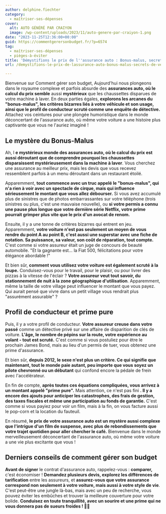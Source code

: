 ```yaml
---
author: delphine.fiechter
category:
  - maîtriser-ses-dépenses
cover:
  alt: AUTO GÉNÉRÉ PAR CRAIYON
  image: /wp-content/uploads/2023/11/auto-genere-par-craiyon-1.png
date: "2023-11-25T12:36:00+00:00"
guid: https://commentgerersonbudget.fr/?p=6574
tag:
  - maîtriser-ses-dépenses
  - pièges-à-éviter
title: 'Démystifions le prix de l''assurance auto : Bonus-malus, secrets de véhicules et profil de conducteur expliqué'
url: /demystifions-le-prix-de-lassurance-auto-bonus-malus-secrets-de-vehicules-et-profil-de-conducteur-explique/

---
```

Bienvenue sur Comment gérer son budget, Aujourd'hui nous plongeons dans le royaume complexe et parfois absurde des **assurances auto, où le calcul du prix semble** aussi **mystérieux** que les chaussettes disparues de votre machine à laver. En deux parties égales, **explorons les arcanes du "bonus-malus", les critères bizarres liés à votre véhicule et son usage, ainsi que le profil de conducteur scruté comme une enquête de détective.** Attachez vos ceintures pour une plongée humoristique dans le monde déconcertant de l'assurance auto, où même votre voiture a une histoire plus captivante que vous ne l'auriez imaginé !

## **Le mystère du Bonus-Malus**

Ah, l **e mystérieux monde des assurances auto, où le calcul du prix est aussi déroutant que de comprendre pourquoi les chaussettes disparaissent mystérieusement dans la machine à laver**. Vous cherchez une assurance au meilleur prix, mais les devis que vous recevez ressemblent parfois à un menu déroutant dans un restaurant étoilé.

Apparemment, **tout commence avec un truc appelé le "bonus-malus", qui n'a rien à voir avec un spectacle de cirque, mais qui influence sérieusement le montant que vous allez débourser.** Si vous avez accumulé plus de sinistres que de photos embarrassantes sur votre téléphone (trois sinistres ou plus, c'est une mauvaise nouvelle), ou **si votre permis a connu une pause plus longue que votre dernière série Netflix, votre prime pourrait grimper plus vite que le prix d'un avocat de renom.**

Ensuite, il y a une tonne de critères bizarres qui entrent en jeu. Apparemment, **votre voiture n'est pas seulement un moyen de vous rendre du point A au point B, c'est aussi une superstar avec une fiche de notation. Sa puissance, sa valeur, son coût de réparation, tout compte.** C'est comme si votre assureur était un juge de concours de beauté automobile. "Et la gagnante est... la Fiat 500, félicitations pour votre élégance abordable !"

Et bien sûr, **comment vous utilisez votre voiture est également scruté à la loupe.** Conduisez-vous pour le travail, pour le plaisir, ou pour livrer des pizzas à la vitesse de l'éclair ? **Votre assureur veut tout savoir, du stationnement de nuit à la zone géographique d'utilisation**. Apparemment, même la taille de votre village peut influencer le montant que vous payez. Qui aurait pensé que vivre dans un petit village vous rendrait plus "assurément assurable" ?

## **Profil de conducteur et prime pure**

Puis, il y a votre profil de conducteur. **Votre assureur creuse dans votre passé** comme un détective privé sur une affaire de disparition de clés de voiture. **L'âge, le nombre de pépins sur la route, votre expérience au volant - tout est scruté.** C'est comme si vous postuliez pour être le prochain James Bond, mais au lieu d'un permis de tuer, vous obtenez une prime d'assurance.

Et bien sûr, **depuis 2012, le sexe n'est plus un critère. Ce qui signifie que maintenant, tout le monde paie autant, peu importe que vous soyez un pilote chevronné ou un débutant** qui confond encore la pédale de frein avec l'accélérateur.

En fin de compte, **après toutes ces équations compliquées, vous arrivez à un montant appelé "prime pure".** Mais attention, ce n'est pas fini **. Il y a encore des ajouts pour anticiper les catastrophes, des frais de gestion, des taxes fiscales et même une participation au fonds de garantie.** C'est comme si vous payiez pour voir un film, mais à la fin, on vous facture aussi le pop-corn et la location du fauteuil.

En résumé, **le prix de votre assurance auto est un mystère aussi complexe que l'intrigue d'un film de suspense, avec plus de rebondissements que votre trajet quotidien pour aller chercher le café.** Bienvenue dans le monde merveilleusement déconcertant de l'assurance auto, où même votre voiture a une vie plus excitante que vous !

## **Derniers conseils de comment gérer son budget**

**Avant de signer** le contrat d'assurance auto, rappelez-vous : **comparer,** c'est économiser ! **Demandez plusieurs devis, explorez les différences de tarification** entre les assureurs, et **assurez-vous que votre assurance correspond non seulement à votre voiture, mais aussi à votre style de vie**. C'est peut-être une jungle là-bas, mais avec un peu de recherche, vous pouvez éviter les embûches et trouver la meilleure couverture pour votre bolide. **Conduisez en toute tranquillité, avec un sourire et une prime qui ne vous donnera pas de sueurs froides ! 🚗💨**
